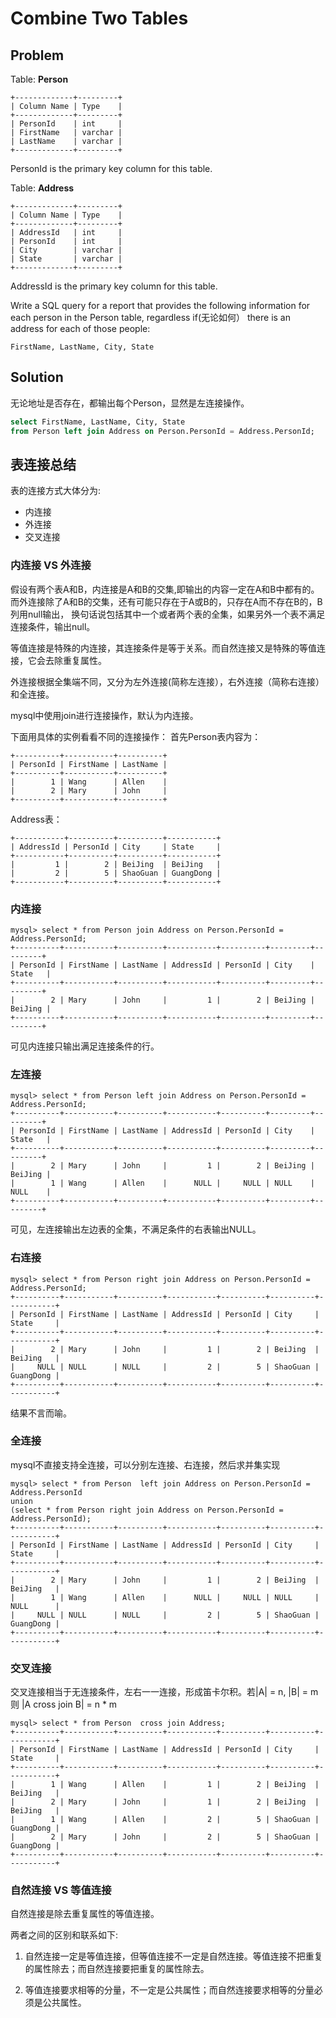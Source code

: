 # Combine Two Tables

## Problem
Table: **Person**

```
+-------------+---------+
| Column Name | Type    |
+-------------+---------+
| PersonId    | int     |
| FirstName   | varchar |
| LastName    | varchar |
+-------------+---------+
```
PersonId is the primary key column for this table.

Table: **Address**

```
+-------------+---------+
| Column Name | Type    |
+-------------+---------+
| AddressId   | int     |
| PersonId    | int     |
| City        | varchar |
| State       | varchar |
+-------------+---------+
```
AddressId is the primary key column for this table.


Write a SQL query for a report that provides the following information for each person in the Person table, regardless if(无论如何） there is an address for each of those people:

```
FirstName, LastName, City, State
```

## Solution

无论地址是否存在，都输出每个Person，显然是左连接操作。

```sql
select FirstName, LastName, City, State 
from Person left join Address on Person.PersonId = Address.PersonId;
```

## 表连接总结

表的连接方式大体分为:

* 内连接
* 外连接
* 交叉连接

### 内连接 VS 外连接

假设有两个表A和B，内连接是A和B的交集,即输出的内容一定在A和B中都有的。而外连接除了A和B的交集，还有可能只存在于A或B的，只存在A而不存在B的，B列用null输出，
换句话说包括其中一个或者两个表的全集，如果另外一个表不满足连接条件，输出null。

等值连接是特殊的内连接，其连接条件是等于关系。而自然连接又是特殊的等值连接，它会去除重复属性。

外连接根据全集端不同，又分为左外连接(简称左连接），右外连接（简称右连接）和全连接。

mysql中使用join进行连接操作，默认为内连接。

下面用具体的实例看看不同的连接操作：
首先Person表内容为：
```
+----------+-----------+----------+
| PersonId | FirstName | LastName |
+----------+-----------+----------+
|        1 | Wang      | Allen    |
|        2 | Mary      | John     |
+----------+-----------+----------+
```
Address表：

```
+-----------+----------+----------+-----------+
| AddressId | PersonId | City     | State     |
+-----------+----------+----------+-----------+
|         1 |        2 | BeiJing  | BeiJing   |
|         2 |        5 | ShaoGuan | GuangDong |
+-----------+----------+----------+-----------+
```
### 内连接
```
mysql> select * from Person join Address on Person.PersonId = Address.PersonId;
+----------+-----------+----------+-----------+----------+---------+---------+
| PersonId | FirstName | LastName | AddressId | PersonId | City    | State   |
+----------+-----------+----------+-----------+----------+---------+---------+
|        2 | Mary      | John     |         1 |        2 | BeiJing | BeiJing |
+----------+-----------+----------+-----------+----------+---------+---------+
```
可见内连接只输出满足连接条件的行。

### 左连接
```
mysql> select * from Person left join Address on Person.PersonId = Address.PersonId;
+----------+-----------+----------+-----------+----------+---------+---------+
| PersonId | FirstName | LastName | AddressId | PersonId | City    | State   |
+----------+-----------+----------+-----------+----------+---------+---------+
|        2 | Mary      | John     |         1 |        2 | BeiJing | BeiJing |
|        1 | Wang      | Allen    |      NULL |     NULL | NULL    | NULL    |
+----------+-----------+----------+-----------+----------+---------+---------+
```
可见，左连接输出左边表的全集，不满足条件的右表输出NULL。

### 右连接
```
mysql> select * from Person right join Address on Person.PersonId = Address.PersonId;
+----------+-----------+----------+-----------+----------+----------+-----------+
| PersonId | FirstName | LastName | AddressId | PersonId | City     | State     |
+----------+-----------+----------+-----------+----------+----------+-----------+
|        2 | Mary      | John     |         1 |        2 | BeiJing  | BeiJing   |
|     NULL | NULL      | NULL     |         2 |        5 | ShaoGuan | GuangDong |
+----------+-----------+----------+-----------+----------+----------+-----------+
```
结果不言而喻。

### 全连接

mysql不直接支持全连接，可以分别左连接、右连接，然后求并集实现

```
mysql> select * from Person  left join Address on Person.PersonId = Address.PersonId
union 
(select * from Person right join Address on Person.PersonId = Address.PersonId);
+----------+-----------+----------+-----------+----------+----------+-----------+
| PersonId | FirstName | LastName | AddressId | PersonId | City     | State     |
+----------+-----------+----------+-----------+----------+----------+-----------+
|        2 | Mary      | John     |         1 |        2 | BeiJing  | BeiJing   |
|        1 | Wang      | Allen    |      NULL |     NULL | NULL     | NULL      |
|     NULL | NULL      | NULL     |         2 |        5 | ShaoGuan | GuangDong |
+----------+-----------+----------+-----------+----------+----------+-----------+
```

### 交叉连接

交叉连接相当于无连接条件，左右一一连接，形成笛卡尔积。若|A| = n, |B| = m 则 |A cross join B| = n * m

```
mysql> select * from Person  cross join Address;
+----------+-----------+----------+-----------+----------+----------+-----------+
| PersonId | FirstName | LastName | AddressId | PersonId | City     | State     |
+----------+-----------+----------+-----------+----------+----------+-----------+
|        1 | Wang      | Allen    |         1 |        2 | BeiJing  | BeiJing   |
|        2 | Mary      | John     |         1 |        2 | BeiJing  | BeiJing   |
|        1 | Wang      | Allen    |         2 |        5 | ShaoGuan | GuangDong |
|        2 | Mary      | John     |         2 |        5 | ShaoGuan | GuangDong |
+----------+-----------+----------+-----------+----------+----------+-----------+
```

### 自然连接 VS 等值连接

自然连接是除去重复属性的等值连接。

两者之间的区别和联系如下:

1. 自然连接一定是等值连接，但等值连接不一定是自然连接。等值连接不把重复的属性除去；而自然连接要把重复的属性除去。

2. 等值连接要求相等的分量，不一定是公共属性；而自然连接要求相等的分量必须是公共属性。


